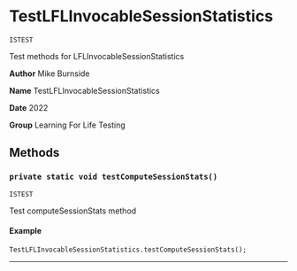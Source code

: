 # TestLFLInvocableSessionStatistics

`ISTEST`

Test methods for LFLInvocableSessionStatistics

**Author** Mike Burnside

**Name** TestLFLInvocableSessionStatistics

**Date** 2022

**Group** Learning For Life Testing

## Methods

### `private static void testComputeSessionStats()`

`ISTEST`

Test computeSessionStats method

#### Example

```apex
TestLFLInvocableSessionStatistics.testComputeSessionStats();
```

---
